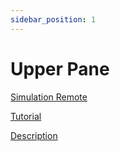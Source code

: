 ```yaml
---
sidebar_position: 1
---
```

# Upper Pane

[Simulation Remote](Simulation%20Remote)

[Tutorial](Tutorial)

[Description](Description)